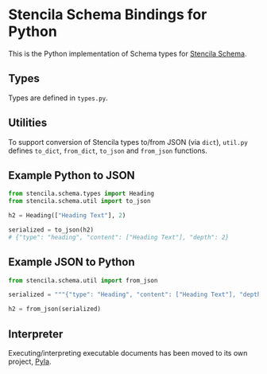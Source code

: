 # Stencila Schema Bindings for Python

This is the Python implementation of Schema types for [Stencila Schema](https://stencila.github.io/schema/).

## Types

Types are defined in `types.py`.

## Utilities

To support conversion of Stencila types to/from JSON (via `dict`), `util.py` defines `to_dict`, `from_dict`,
`to_json` and `from_json` functions.

## Example Python to JSON

```python
from stencila.schema.types import Heading
from stencila.schema.util import to_json

h2 = Heading(["Heading Text"], 2)

serialized = to_json(h2)
# {"type": "heading", "content": ["Heading Text"], "depth": 2}
```

## Example JSON to Python

```python
from stencila.schema.util import from_json

serialized = """{"type": "Heading", "content": ["Heading Text"], "depth": 2}"""

h2 = from_json(serialized)
```

## Interpreter

Executing/interpreting executable documents has been moved to its own project,
[Pyla](https://github.com/stencila/pyla).
